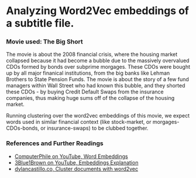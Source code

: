 # Analyzing Word2Vec embeddings of a subtitle file.

### Movie used: The Big Short
The movie is about the 2008 financial crisis, where the housing market collapsed because it had become a bubble due to the massively overvalued CDOs formed by bonds over subprime morgages. These CDOs were bought up by all major finanical institutions, from the big banks like Lehman Brothers to State Pension Funds. The movie is about the story of a few fund managers within Wall Street who had known this bubble, and they shorted these CDOs - by buying Credit Default Swaps from the insurance companies, thus making huge sums off of the collapse of the housing market.

Running clustering over the word2vec embeddings of this movie, we expect words used in similar financial context (like stock-market, or morgages-CDOs-bonds, or insurance-swaps) to be clubbed together.

### References and Further Readings
- [ComputerPhile on YouTube, Word Embeddings](https://youtu.be/gQddtTdmG_8)
- [3Blue1Brown on YouTube, Embeddings Explanation](https://youtu.be/wjZofJX0v4M)
- [dylancastillo.co, Cluster documents with word2vec](https://dylancastillo.co/nlp-snippets-cluster-documents-using-word2vec/)
